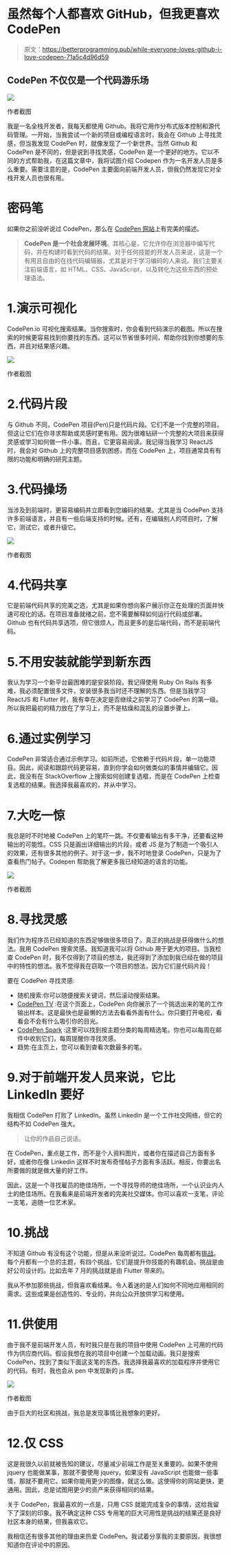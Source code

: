 # 虽然每个人都喜欢 GitHub，但我更喜欢 CodePen

> 原文：<https://betterprogramming.pub/while-everyone-loves-github-i-love-codepen-71a5c4d96d59>

## CodePen 不仅仅是一个代码游乐场

![](img/c0c80175b59df0054466dfab0e095413.png)

作者截图

我是一名全栈开发者，我每天都使用 Github。我将它用作分布式版本控制和源代码管理。一开始，当我尝试一个新的项目或编程语言时，我会在 Github 上寻找灵感，但当我发现 CodePen 时，就像发现了一个新世界。当然 Github 和 CodePen 是不同的，但是说到寻找灵感，CodePen 是一个更好的地方。它以不同的方式帮助我，在这篇文章中，我将试图介绍 Codepen 作为一名开发人员是多么重要。需要注意的是，CodePen 主要面向前端开发人员，但我仍然发现它对全栈开发人员也很有用。

# 密码笔

如果你之前没听说过 CodePen，那么在 [CodePen 网站](https://codepen.io/about/)上有完美的描述。

> **CodePen 是一个社会发展环境**。其核心是，它允许你在浏览器中编写代码，并在构建时看到代码的结果。对于任何技能的开发人员来说，这是一个有用且自由的在线代码编辑器，尤其是对于学习编码的人来说。我们主要关注前端语言，如 HTML、CSS、JavaScript，以及转化为这些东西的预处理语法。

# 1.演示可视化

CodePen.io 可视化搜索结果。当你搜索时，你会看到代码演示的截图。所以在搜索的时候更容易找到你要找的东西。这可以节省很多时间，帮助你找到你想要的东西，并且对结果感兴趣。

![](img/b1d6beaf9c849a00725ead5312837053.png)

作者截图

# 2.代码片段

与 Github 不同，CodePen 项目(Pen)只是代码片段。它们不是一个完整的项目。但这让它们在你寻求帮助或灵感时更有用。因为很难钻研一个完整的大项目来获得灵感或学习如何做一件小事。而且，它更容易阅读。我记得当我学习 ReactJS 时，我会对 Github 上的完整项目感到困惑，而在 CodePen 上，项目通常具有有限的功能和明确的研究主题。

# 3.代码操场

当涉及到前端时，更容易编码并立即看到您编码的结果。尤其是当 CodePen 支持许多前端语言，并且有一些后端支持的时候。还有，在编辑别人的项目时，了解它，测试它，或者升级它。

![](img/c0c80175b59df0054466dfab0e095413.png)

作者截图

# 4.代码共享

它是前端代码共享的完美之选，尤其是如果你想向客户展示你正在处理的页面并快速可视化的话。在项目准备就绪之前，您不需要解释如何运行代码或部署。Github 也有代码共享选项，但它很烦人，而且更多的是后端代码，而不是前端代码。

# 5.不用安装就能学到新东西

我认为学习一个新平台最困难的是安装阶段。我记得使用 Ruby On Rails 有多难，我必须配置很多文件，安装很多我当时还不理解的东西。但是当我学习 ReactJS 和 Flutter 时，我有幸在决定是否继续之前学习了 CodePen 的第一级。所以我把最初的精力放在了学习上，而不是枯燥和混乱的设置步骤上。

# 6.通过实例学习

CodePen 非常适合通过示例学习。如前所述，它依赖于代码片段，单一功能项目。因此，阅读和跟踪代码更容易，直到你学会如何做类似的事情并编辑它。因此，我没有在 StackOverflow 上搜索如何创建复选框，而是在 CodePen 上检查复选框的结果。我选择我最喜欢的，并从中学习。

# 7.大吃一惊

我总是时不时地被 CodePen 上的笔吓一跳。不仅要看输出有多干净，还要看这种输出的可能性。CSS 只是画出详细输出的片段，或者 JS 是为了制造一个吸引人的效果，还有很多其他的例子。对于这一步，我不时地登录 CodePen，只是为了查看热门帖子。Codepen 帮助我了解更多我已经知道的语言的功能。

![](img/89a754000913cff9cfb4a414a65d37ab.png)

作者截图

# 8.寻找灵感

我们作为程序员已经知道的东西足够做很多项目了。真正的挑战是获得做什么的想法。我用 CodePen 搜索灵感。我知道我可以将 Github 用于更大的项目。当我检查 CodePen 时，我不仅得到了项目的想法，我还得到了添加到我已经在做的项目中的特性的想法。我不觉得我在窃取一个项目的想法，因为它们是代码片段！

要在 CodePen 寻找灵感:

*   随机搜索:你可以随便搜索关键词，然后滚动搜索结果。
*   [CodePen TV](https://codepen.io/tv) :在这个页面上，CodePen 向你展示了一个挑选出来的笔的工作输出样本。这是最快也是最懒的方法去看看外面有什么。你只要打开电视，看看会不会有什么吸引你的目光。
*   [CodePen Spark](https://codepen.io/spark/) :这里可以找到按主题分类的每周精选笔。你也可以每周在邮件中收到它们，每周提醒你寻找灵感。
*   趋势:在主页上，您可以看到查看次数最多的笔。

# 9.对于前端开发人员来说，它比 LinkedIn 要好

我相信 CodePen 打败了 LinkedIn。虽然 LinkedIn 是一个工作社交网络，但它的结构不如 CodePen 强大。

> 让你的作品自己说话。

在 CodePen，重点是工作，而不是个人资料图片，或者你在描述自己方面有多好，或者你在像 Linkedin 这样不时发布奇怪帖子方面有多活跃。相反，你要出名所要做的就是做大量的好工作。

因此，这是一个寻找雇员的绝佳场所，一个寻找导师的绝佳场所，一个认识业内人士的绝佳场所。在我看来是前端开发者的完美社交媒体。你可以喜欢一支笔，评论一支笔，追随一位艺术家。

# 10.挑战

不知道 Github 有没有这个功能，但是从来没听说过。CodePen 每周都有[挑战](https://codepen.io/challenges)。每个月都有一个总的主题，有四个挑战，它们是提升你技能的有趣机会。挑战是由好公司设计的。比如去年 7 月的挑战就是由 Flutter 带来的。

我从不参加那些挑战，但我喜欢看结果。令人着迷的是人们如何不同地应用相同的需求。这些成果是创造性的、专业的，并向公众开放供学习和使用。

# 11.供使用

由于我不是前端开发人员，有时我只是在我的项目中使用 CodePen 上可用的代码作为供应商代码。假设我想在我的项目中创建一个加载动画。我只是搜索 CodePen，找到了类似下面这支笔的东西。我选择我最喜欢的加载程序并使用它的代码。有时，我也会从 pen 中发现新的 js 库。

![](img/0d98ec3365a0eb93c6ac966794495b91.png)

作者截图

由于巨大的社区和挑战，我总是发现事情比我想象的更好。

# 12.仅 CSS

这是我很久以前就被告知的建议，尽量减少前端工作是至关重要的。如果不使用 jquery 也能做某事，那就不要使用 jquery。如果没有 JavaScript 也能做一些事情，那就不要用它。如果你能用更少的图像，就这么做。这使得你的网站更快，更通用。因此，总是试图用更少的资产来获得相同的结果。

关于 CodePen，我最喜欢的一点是，只用 CSS 就能完成复杂的事情，这给我留下了深刻的印象。我不确定这种 CSS 专用笔的巨大可用性是挑战的结果还是良好社区本身的结果，但我喜欢它。

我相信还有很多其他的理由来热爱 CodePen。我试着分享我的主要原因，我很想知道你在评论中的原因。